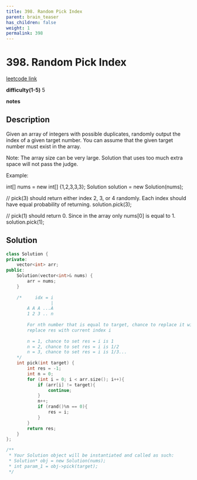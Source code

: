 ```yaml
---
title: 398. Random Pick Index
parent: brain_teaser
has_children: false
weight: 1
permalink: 398
---
```

# 398. Random Pick Index
[leetcode link](https://leetcode.com/problems/random-pick-index/)

**difficulty(1-5)** 
5

**notes**

## Description
Given an array of integers with possible duplicates, randomly output the index of a given target number. You can assume that the given target number must exist in the array.

Note:
The array size can be very large. Solution that uses too much extra space will not pass the judge.

Example:

int[] nums = new int[] {1,2,3,3,3};
Solution solution = new Solution(nums);

// pick(3) should return either index 2, 3, or 4 randomly. Each index should have equal probability of returning.
solution.pick(3);

// pick(1) should return 0. Since in the array only nums[0] is equal to 1.
solution.pick(1);

## Solution
```c++
class Solution {
private:
    vector<int> arr;
public:
    Solution(vector<int>& nums) {
        arr = nums;
    }
    
    /*     idx = i
                 |
        A A A ...A
        1 2 3 .. n
                 
        For nth number that is equal to target, chance to replace it with existing res is 1/n. thus if rand()%n == 0 (chance is 1/n) 
        replace res with current index i
        
        n = 1, chance to set res = i is 1
        n = 2, chance to set res = i is 1/2
        n = 3, chance to set res = i is 1/3...
    */
    int pick(int target) {
        int res = -1;
        int n = 0;
        for (int i = 0; i < arr.size(); i++){
            if (arr[i] != target){
                continue;
            }
            n++;
            if (rand()%n == 0){
                res = i;
            }
        }
        return res;
    }
};

/**
 * Your Solution object will be instantiated and called as such:
 * Solution* obj = new Solution(nums);
 * int param_1 = obj->pick(target);
 */
```

<!-- 
Blue label
{: .label .label-blue }

Stable
{: .label .label-green }

New release
{: .label .label-purple }

Coming soon
{: .label .label-yellow }

Deprecated
{: .label .label-red } -->
